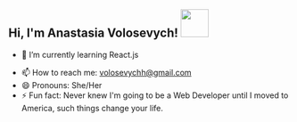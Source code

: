 <h2> Hi, I'm Anastasia Volosevych! <img src="https://media.giphy.com/media/mGcNjsfWAjY5AEZNw6/giphy.gif" width="50"></h2>

<!--  -->
<!-- - 🔭 I’m currently working on ...  -->
- 🌱 I’m currently learning React.js
<!-- - 👯 I’m looking to collaborate on ... -->
<!-- - 🤔 I’m looking for help with ... -->
<!-- - 💬 Ask me about ... -->
- 📫 How to reach me: volosevychh@gmail.com
- 😄 Pronouns: She/Her
- ⚡ Fun fact: Never knew I'm going to be a Web Developer until I moved to America, such things change your life.

